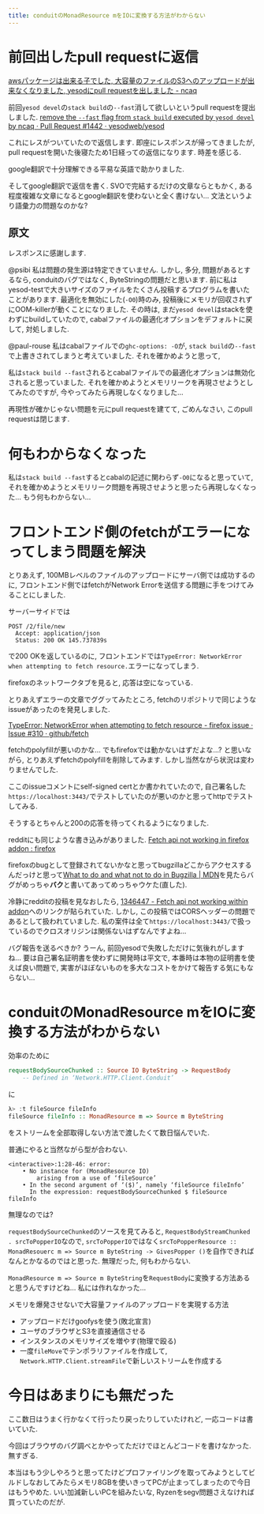 ```yaml
---
title: conduitのMonadResource mをIOに変換する方法がわからない
---
```


# 前回出したpull requestに返信

[awsパッケージは出来る子でした, 大容量のファイルのS3へのアップロードが出来なくなりました, yesodにpull requestを出しました - ncaq](https://www.ncaq.net/2017/09/05/)

前回`yesod devel`の`stack build`の`--fast`消して欲しいというpull requestを提出しました.
[remove the `--fast` flag from `stack build` executed by `yesod devel` by ncaq · Pull Request #1442 · yesodweb/yesod](https://github.com/yesodweb/yesod/pull/1442#issuecomment-327147553)

これにレスがついていたので返信します.
即座にレスポンスが帰ってきましたが,
pull requestを開いた後寝たため1日経っての返信になります.
時差を感じる.

google翻訳で十分理解できる平易な英語で助かりました.

そしてgoogle翻訳で返信を書く.
SVOで完結するだけの文章ならともかく,
ある程度複雑な文章になるとgoogle翻訳を使わないと全く書けない…
文法というより語彙力の問題なのかな?

## 原文

レスポンスに感謝します.

@psibi
私は問題の発生源は特定できていません.
しかし,
多分,
問題があるとするなら,
conduitのバグではなく,
ByteStringの問題だと思います.
前に私はyesod-testで大きいサイズのファイルをたくさん投稿するプログラムを書いたことがあります.
最適化を無効にした(`-O0`)時のみ,
投稿後にメモリが回収されずにOOM-killerが動くことになりました.
その時は,
まだ`yesod devel`はstackを使わずにbuildしていたので,
cabalファイルの最適化オプションをデフォルトに戻して,
対処しました.

@paul-rouse
私はcabalファイルでの`ghc-options: -O`が,
`stack build`の`--fast`で上書きされてしまうと考えていました.
それを確かめようと思って,

私は`stack build --fast`されるとcabalファイルでの最適化オプションは無効化されると思っていました.
それを確かめようとメモリリークを再現させようとしてみたのですが,
今やってみたら再現しなくなりました…

再現性が確かじゃない問題を元にpull requestを建てて,
ごめんなさい,
このpull requestは閉じます.

# 何もわからなくなった

私は`stack build --fast`するとcabalの記述に関わらず`-O0`になると思っていて,
それを確かめようとメモリリーク問題を再現させようと思ったら再現しなくなった…
もう何もわからない…

# フロントエンド側のfetchがエラーになってしまう問題を解決

とりあえず,
100MBレベルのファイルのアップロードにサーバ側では成功するのに,
フロントエンド側ではfetchがNetwork Errorを送信する問題に手をつけてみることにしました.

サーバーサイドでは

~~~
POST /2/file/new
  Accept: application/json
  Status: 200 OK 145.737839s
~~~

で200 OKを返しているのに,
フロントエンドでは`TypeError: NetworkError when attempting to fetch resource.`エラーになってしまう.

firefoxのネットワークタブを見ると,
応答は空になっている.

とりあえずエラーの文章でググッてみたところ,
fetchのリポジトリで同じようなissueがあったのを発見しました.

[TypeError: NetworkError when attempting to fetch resource - firefox issue · Issue #310 · github/fetch](https://github.com/github/fetch/issues/310)

fetchのpolyfillが悪いのかな…
でもfirefoxでは動かないはずだよな…?
と思いながら,
とりあえずfetchのpolyfillを削除してみます.
しかし当然ながら状況は変わりませんでした.

ここのissueコメントにself-signed certとか書かれていたので,
自己署名した`https://localhost:3443/`でテストしていたのが悪いのかと思ってhttpでテストしてみる.

そうするとちゃんと200の応答を待ってくれるようになりました.

redditにも同じような書き込みがありました.
[Fetch api not working in firefox addon : firefox](https://www.reddit.com/r/firefox/comments/5yhwob/fetch_api_not_working_in_firefox_addon/)

firefoxのbugとして登録されてないかなと思ってbugzillaどこからアクセスするんだっけと思って[What to do and what not to do in Bugzilla | MDN](https://developer.mozilla.org/ja/docs/What_to_do_and_what_not_to_do_in_Bugzilla)を見たらバグがめっちゃ**バク**と書いてあってめっちゃウケた(直した).

冷静にredditの投稿を見なおしたら,
[1346447 - Fetch api not working within addon](https://bugzilla.mozilla.org/show_bug.cgi?id=1346447)へのリンクが貼られていた.
しかし,
この投稿ではCORSヘッダーの問題であるとして扱われていました.
私の案件は全て`https://localhost:3443/`で扱っているのでクロスオリジンは関係ないはずなんですよね…

バグ報告を送るべきか?
うーん,
前回yesodで失敗しただけに気後れがしますね…
要は自己署名証明書を使わずに開発時は平文で,
本番時は本物の証明書を使えば良い問題で,
実害がほぼないものを多大なコストをかけて報告する気にもならない…

# conduitのMonadResource mをIOに変換する方法がわからない

効率のために

~~~hs
requestBodySourceChunked :: Source IO ByteString -> RequestBody
  	-- Defined in ‘Network.HTTP.Client.Conduit’
~~~

に

~~~hs
λ> :t fileSource fileInfo
fileSource fileInfo :: MonadResource m => Source m ByteString
~~~

をストリームを全部取得しない方法で渡したくて数日悩んでいた.

普通にやると当然ながら型が合わない.

~~~
<interactive>:1:28-46: error:
    • No instance for (MonadResource IO)
        arising from a use of ‘fileSource’
    • In the second argument of ‘($)’, namely ‘fileSource fileInfo’
      In the expression: requestBodySourceChunked $ fileSource fileInfo
~~~

無理なのでは?

`requestBodySourceChunked`のソースを見てみると,
`RequestBodyStreamChunked . srcToPopperIO`なので,
`srcToPopperIO`ではなく`srcToPopperResource :: MonadResouerc m => Source m ByteString -> GivesPopper ()`を自作できればなんとかなるのではと思った.
無理だった,
何もわからない.

`MonadResource m => Source m ByteString`を`RequestBody`に変換する方法あると思うんですけどね…
私には作れなかった…

メモリを爆発させないで大容量ファイルのアップロードを実現する方法

* アップロードだけgoofysを使う(敗北宣言)
* ユーザのブラウザとS3を直接通信させる
* インスタンスのメモリサイズを増やす(物理で殴る)
* 一度`fileMove`でテンポラリファイルを作成して, `Network.HTTP.Client.streamFile`で新しいストリームを作成する

# 今日はあまりにも無だった

ここ数日はうまく行かなくて行ったり戻ったりしていたけれど,
一応コードは書いていた.

今回はブラウザのバグ調べとかやってただけでほとんどコードを書けなかった.
無すぎる.

本当はもう少しやろうと思ってたけどプロファイリングを取ってみようとしてビルドしなおしてみたらメモリ8GBを使いきってPCが止まってしまったので今日はもうやめた.
いい加減新しいPCを組みたいな,
Ryzenをsegv問題さえなければ買っていたのだが.
